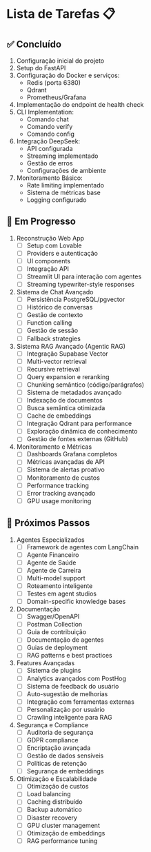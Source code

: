 # Lista de Tarefas 📋

## ✅ Concluído
1. Configuração inicial do projeto
2. Setup do FastAPI
3. Configuração do Docker e serviços:
   - Redis (porta 6380)
   - Qdrant
   - Prometheus/Grafana
4. Implementação do endpoint de health check
5. CLI Implementation:
   - Comando chat
   - Comando verify
   - Comando config
6. Integração DeepSeek:
   - API configurada
   - Streaming implementado
   - Gestão de erros
   - Configurações de ambiente
7. Monitoramento Básico:
   - Rate limiting implementado
   - Sistema de métricas base
   - Logging configurado

## 🔄 Em Progresso
1. Reconstrução Web App
   - [ ] Setup com Lovable
   - [ ] Providers e autenticação
   - [ ] UI components
   - [ ] Integração API
   - [ ] Streamlit UI para interação com agentes
   - [ ] Streaming typewriter-style responses

2. Sistema de Chat Avançado
   - [ ] Persistência PostgreSQL/pgvector
   - [ ] Histórico de conversas
   - [ ] Gestão de contexto
   - [ ] Function calling
   - [ ] Gestão de sessão
   - [ ] Fallback strategies

3. Sistema RAG Avançado (Agentic RAG)
   - [ ] Integração Supabase Vector
   - [ ] Multi-vector retrieval
   - [ ] Recursive retrieval
   - [ ] Query expansion e reranking
   - [ ] Chunking semântico (código/parágrafos)
   - [ ] Sistema de metadados avançado
   - [ ] Indexação de documentos
   - [ ] Busca semântica otimizada
   - [ ] Cache de embeddings
   - [ ] Integração Qdrant para performance
   - [ ] Exploração dinâmica de conhecimento
   - [ ] Gestão de fontes externas (GitHub)

4. Monitoramento e Métricas
   - [ ] Dashboards Grafana completos
   - [ ] Métricas avançadas de API
   - [ ] Sistema de alertas proativo
   - [ ] Monitoramento de custos
   - [ ] Performance tracking
   - [ ] Error tracking avançado
   - [ ] GPU usage monitoring

## 📅 Próximos Passos
1. Agentes Especializados
   - [ ] Framework de agentes com LangChain
   - [ ] Agente Financeiro
   - [ ] Agente de Saúde
   - [ ] Agente de Carreira
   - [ ] Multi-model support
   - [ ] Roteamento inteligente
   - [ ] Testes em agent studios
   - [ ] Domain-specific knowledge bases

2. Documentação
   - [ ] Swagger/OpenAPI
   - [ ] Postman Collection
   - [ ] Guia de contribuição
   - [ ] Documentação de agentes
   - [ ] Guias de deployment
   - [ ] RAG patterns e best practices

3. Features Avançadas
   - [ ] Sistema de plugins
   - [ ] Analytics avançados com PostHog
   - [ ] Sistema de feedback do usuário
   - [ ] Auto-sugestão de melhorias
   - [ ] Integração com ferramentas externas
   - [ ] Personalização por usuário
   - [ ] Crawling inteligente para RAG

4. Segurança e Compliance
   - [ ] Auditoria de segurança
   - [ ] GDPR compliance
   - [ ] Encriptação avançada
   - [ ] Gestão de dados sensíveis
   - [ ] Políticas de retenção
   - [ ] Segurança de embeddings

5. Otimização e Escalabilidade
   - [ ] Otimização de custos
   - [ ] Load balancing
   - [ ] Caching distribuído
   - [ ] Backup automático
   - [ ] Disaster recovery
   - [ ] GPU cluster management
   - [ ] Otimização de embeddings
   - [ ] RAG performance tuning
